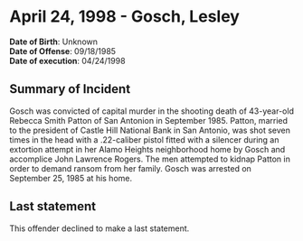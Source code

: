 # April 24, 1998 - Gosch, Lesley

**Date of Birth**: Unknown<br/>
**Date of Offense**: 09/18/1985<br/>
**Date of execution**: 04/24/1998<br/>

## Summary of Incident
Gosch was convicted of capital murder in the shooting death of 43-year-old Rebecca Smith Patton of San Antonion in September 1985. Patton, married to the president of Castle Hill National Bank in San Antonio, was shot seven times in the head with a .22-caliber pistol fitted with a silencer during an extortion attempt in her Alamo Heights neighborhood home by Gosch and accomplice John Lawrence Rogers. The men attempted to kidnap Patton in order to demand ransom from her family. Gosch was arrested on September 25, 1985 at his home.

## Last statement
This offender declined to make a last statement.
